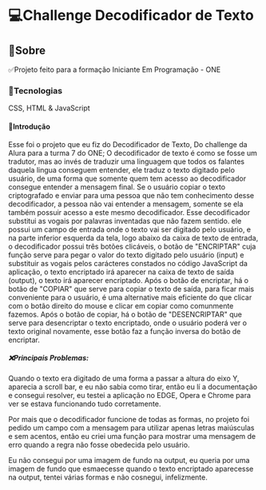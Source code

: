 <h1>💻Challenge Decodificador de Texto</h1>
<h2>📃Sobre</h2>
<p>✅Projeto feito para a formação Iniciante Em Programação - ONE </p>
<h3>🚀Tecnologias</h3>
<p>CSS, HTML & JavaScript</p>
<h4>📖Introdução</h4>
 <p> Esse foi o projeto que eu fiz do Decodificador de Texto, Do challenge da Alura para a turma 7 do ONE;
O decodificador de texto é como se fosse um tradutor, mas ao invés de traduzir uma linguagem que todos os
falantes daquela lingua conseguem entender, ele traduz o texto digitado pelo usuário, de uma forma que somente quem tem 
acesso ao decodificador consegue entender a mensagem final. 
Se o usuário copiar o texto criptografado e enviar para uma pessoa que não tem conhecimento desse decodificador,
a pessoa não vai entender a mensagem, somente se ela também possuir acesso a este mesmo decodificador.
Esse decodificador substitui as vogais por palavras inventadas que não fazem sentido.
ele possui um campo de entrada onde o texto vai ser digitado pelo usuário, e na parte inferior esquerda da tela, logo abaixo da caixa de texto de entrada,
o decodificador possui três botões clicáveis, o botão de "ENCRIPTAR" cuja função serve para pegar o valor do texto digitado pelo usuário 
(input) e substituir as vogais pelos carácteres constados no código JavaScript da aplicação, o texto encriptado irá aparecer na caixa de texto de saída (output), o texto irá aparecer 
encriptado.
Após o botão de encriptar, há o botão de "COPIAR" que serve para copiar o texto de saída, para ficar mais conveniente para o usuário, é uma alternative mais eficiente do que clicar 
com o botão direito do mouse e clicar em copiar como comunmente fazemos.
Após o botão de copiar, há o botão de "DESENCRIPTAR" que serve para desencriptar o texto encriptado, onde o usuário poderá ver o texto original novamente, esse botão faz a função inversa do botão de encriptar.
</p>
<h5>❌Principais Problemas:</h5>
<p>Quando o texto era digitado de uma forma a passar a altura do eixo Y, aparecia a scroll bar, e eu não sabia como tirar, então eu lí a documentação e consegui resolver, eu testei a aplicação no EDGE, Opera e Chrome para ver se 
estava funcionando tudo corretamente.

Por mais que o decodificador funcione de todas as formas, no projeto foi pedido um campo com a mensagem para utilizar apenas letras maiúsculas e sem acentos, então eu criei uma função para mostrar uma mensagem de erro quando 
a regra não fosse obedecida pelo usuário.

Eu não consegui por uma imagem de fundo na output, eu queria por uma imagem de fundo que esmaecesse quando o texto encriptado aparecesse na output, tentei várias formas e não cosnegui, infelizmente.</p>
